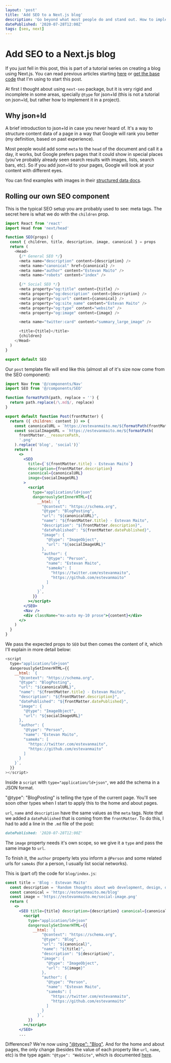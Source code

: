 ```yaml
---
layout: 'post'
title: 'Add SEO to a Next.js blog'
description: 'Go beyond what most people do and stand out. How to implement SEO and JSON+LD for you website using Next.js'
datePublished: '2020-07-28T12:00Z'
tags: [seo, next]
---
```


# Add SEO to a Next.js blog

If you just fell in this post, this is part of a tutorial series on creating a blog using Next.js. You can read previous articles starting [here]() or [get the base code](https://github.com/estevanmaito/temp-blog/tree/tutorial-social-images) that I'm using to start this post.

At first I thought about using `next-seo` package, but it is very rigid and incomplete in some areas, specially `@type` for json+ld (this is not a tutorial on json+ld, but rather how to implement it in a project).

## Why json+ld

A brief introduction to json+ld in case you never heard of. It's a way to structure content data of a page in a way that Google will rank you better (my definition, based on past experience).

Most people would add some `meta` to the `head` of the document and call it a day, it works, but Google prefers pages that it could show in special places (you've probably already seen search results with images, lists, search bars, etc). So if you add json+ld to your pages, Google will look at your content with different eyes.

You can find examples with images in their [structured data docs](https://developers.google.com/search/docs/data-types/article).

## Rolling our own SEO component

This is the typical SEO setup you are probably used to see: meta tags. The secret here is what we do with the `children` prop.

```js
import React from 'react'
import Head from 'next/head'

function SEO(props) {
  const { children, title, description, image, canonical } = props
  return (
    <Head>
      {/* General SEO */}
      <meta name="description" content={description} />
      <meta name="canonical" href={canonical} />
      <meta name="author" content="Estevan Maito" />
      <meta name="robots" content="index" />

      {/* Social SEO */}
      <meta property="og:title" content={title} />
      <meta property="og:description" content={description} />
      <meta property="og:url" content={canonical} />
      <meta property="og:site_name" content="Estevan Maito" />
      <meta property="og:type" content="website" />
      <meta property="og:image" content={image} />

      <meta name="twitter:card" content="summary_large_image" />

      <title>{title}</title>
      {children}
    </Head>
  )
}

export default SEO
```

Our `post` template file will end like this (almost all of it's size now come from the SEO component):

```jsx
import Nav from '@/components/Nav'
import SEO from '@/components/SEO'

function formatPath(path, replace = '') {
  return path.replace(/\.md$/, replace)
}

export default function Post(frontMatter) {
  return ({ children: content }) => {
    const canonicalURL = `https://estevanmaito.me/${formatPath(frontMatter.__resourcePath)}`
    const socialImageURL = `https://estevanmaito.me/${formatPath(
      frontMatter.__resourcePath,
      '.png'
    ).replace('blog', 'social')}`
    return (
      <>
        <SEO
          title={`${frontMatter.title} - Estevan Maito`}
          description={frontMatter.description}
          canonical={canonicalURL}
          image={socialImageURL}
        >
          <script
            type="application/ld+json"
            dangerouslySetInnerHTML={{
              __html: `{
                "@context": "https://schema.org",
                "@type": "BlogPosting",
                "url": "${canonicalURL}",
                "name": "${frontMatter.title} - Estevan Maito",
                "description": "${frontMatter.description}",
                "datePublished": "${frontMatter.datePublished}",
                "image": {
                  "@type": "ImageObject",
                  "url": "${socialImageURL}"
                },
                "author": {
                  "@type": "Person",
                  "name": "Estevan Maito",
                  "sameAs": [
                    "https://twitter.com/estevanmaito",
                    "https://github.com/estevanmaito"
                  ]
                }
              }`,
            }}
          ></script>
        </SEO>
        <Nav />
        <div className="mx-auto my-10 prose">{content}</div>
      </>
    )
  }
}
```

We pass the expected props to `SEO` but then comes the content of it, which I'll explain in more detail below:

```js
<script
  type="application/ld+json"
  dangerouslySetInnerHTML={{
    __html: `{
      "@context": "https://schema.org",
      "@type": "BlogPosting",
      "url": "${canonicalURL}",
      "name": "${frontMatter.title} - Estevan Maito",
      "description": "${frontMatter.description}",
      "datePublished": "${frontMatter.datePublished}",
      "image": {
        "@type": "ImageObject",
        "url": "${socialImageURL}"
      },
      "author": {
        "@type": "Person",
        "name": "Estevan Maito",
        "sameAs": [
          "https://twitter.com/estevanmaito",
          "https://github.com/estevanmaito"
        ]
      }
    }`,
  }}
></script>
```

Inside a `script` with `type="application/ld+json"`, we add the schema in a JSON format.

"@type": "BlogPosting" is telling the type of the current page. You'll see soon other types when I start to apply this to the home and about pages.

`url`, `name` and `description` have the same values as the `meta` tags. Note that we added a `datePublished` that is coming from the `frontMatter`. To do this, I had to add a line in the `.md` file of the post:

```md
datePublished: '2020-07-28T12:00Z'
```

The `image` property needs it's own scope, so we give it a `type` and pass the same image to `url`.

To finish it, the `author` property lets you inform a `@Person` and some related urls for `sameAs` (for a person, I usually list social networks).

This is (part of) the code for `blog/index.js`:

```jsx
const title = 'Blog - Estevan Maito'
  const description = 'Random thoughts about web development, design, databases and code in general'
  const canonical = 'https://estevanmaito.me/blog'
  const image = 'https://estevanmaito.me/social-image.png'
  return (
    <>
      <SEO title={title} description={description} canonical={canonical} image={image}>
        <script
          type="application/ld+json"
          dangerouslySetInnerHTML={{
            __html: `{
                "@context": "https://schema.org",
                "@type": "Blog",
                "url": "${canonical}",
                "name": "${title}",
                "description": "${description}",
                "image": {
                  "@type": "ImageObject",
                  "url": "${image}"
                },
                "author": {
                  "@type": "Person",
                  "name": "Estevan Maito",
                  "sameAs": [
                    "https://twitter.com/estevanmaito",
                    "https://github.com/estevanmaito"
                  ]
                }
              }`,
          }}
        ></script>
      </SEO>
      ...
```

Differences? We're now using ["@type": "Blog"](https://schema.org/Blog). And for the home and about pages, the only change (besides the value of each property like `url`, `name`, etc) is the type again: `"@type": "WebSite"`, which is documented [here](https://schema.org/WebSite).

